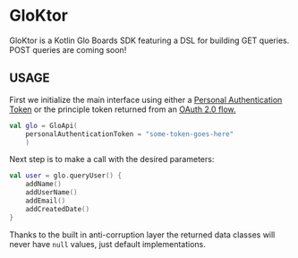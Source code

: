# GloKtor

GloKtor is a Kotlin Glo Boards SDK featuring a DSL for
building GET queries. POST queries are coming soon!

## USAGE

First we initialize the main interface using
either a [Personal Authentication Token](https://support.gitkraken.com/developers/pats/) or the principle token
returned from an [OAuth 2.0 flow.](https://support.gitkraken.com/developers/oauth/)

``` Kotlin
val glo = GloApi(
    personalAuthenticationToken = "some-token-goes-here"
    )
```

Next step is to make a call with the desired parameters:

``` Kotlin
val user = glo.queryUser() {
    addName()
    addUserName()
    addEmail()
    addCreatedDate()
}
```

Thanks to the built in anti-corruption layer the returned data classes will
never have `null` values, just default implementations.